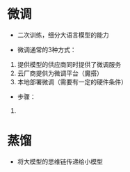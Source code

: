 # 微调

- 二次训练，细分大语言模型的能力

- 微调通常的3种方式：
1. 提供模型的供应商同时提供了微调服务
2. 云厂商提供为微调平台（魔搭）
3. 本地部署微调（需要有一定的硬件条件）

- 步骤：
1. 


# 蒸馏

- 将大模型的思维链传递给小模型